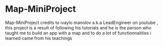 # Map-MiniProject
Map-MiniProject credits to ivaylo manolov a.k.a LeadEngineer on youtube , this project is a result of following his tutorials and he is the person who taught me to build an app with a map and to do a lot of functionnalities i learned came from his teachings
